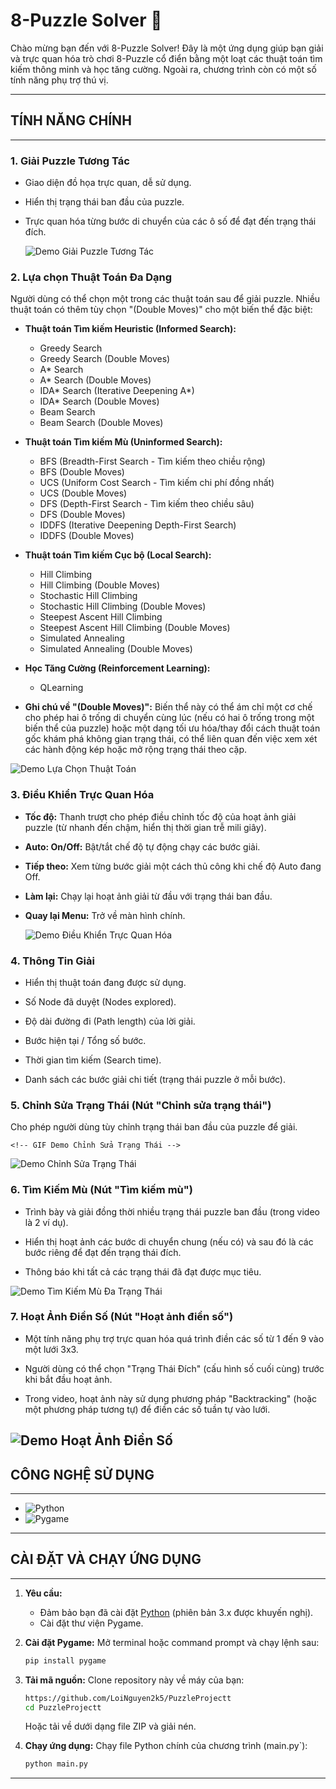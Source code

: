 # 8-Puzzle Solver 🧩

Chào mừng bạn đến với 8-Puzzle Solver! Đây là một ứng dụng giúp bạn giải và trực quan hóa trò chơi 8-Puzzle cổ điển bằng một loạt các thuật toán tìm kiếm thông minh và học tăng cường. Ngoài ra, chương trình còn có một số tính năng phụ trợ thú vị.


-----------------------------------
## TÍNH NĂNG CHÍNH
-----------------------------------

### 1. Giải Puzzle Tương Tác
*   Giao diện đồ họa trực quan, dễ sử dụng.
*   Hiển thị trạng thái ban đầu của puzzle.
*   Trực quan hóa từng bước di chuyển của các ô số để đạt đến trạng thái đích.

    <!-- GIF Demo Giải Puzzle Tương Tác -->
    ![Demo Giải Puzzle Tương Tác](assets/gifs/GiaiThuatToan.gif)

### 2. Lựa chọn Thuật Toán Đa Dạng
Người dùng có thể chọn một trong các thuật toán sau để giải puzzle. Nhiều thuật toán có thêm tùy chọn "(Double Moves)" cho một biến thể đặc biệt:

*   **Thuật toán Tìm kiếm Heuristic (Informed Search):**
    *   Greedy Search
    *   Greedy Search (Double Moves)
    *   A* Search
    *   A* Search (Double Moves)
    *   IDA* Search (Iterative Deepening A*)
    *   IDA* Search (Double Moves)
    *   Beam Search
    *   Beam Search (Double Moves)
*   **Thuật toán Tìm kiếm Mù (Uninformed Search):**
    *   BFS (Breadth-First Search - Tìm kiếm theo chiều rộng)
    *   BFS (Double Moves)
    *   UCS (Uniform Cost Search - Tìm kiếm chi phí đồng nhất)
    *   UCS (Double Moves)
    *   DFS (Depth-First Search - Tìm kiếm theo chiều sâu)
    *   DFS (Double Moves)
    *   IDDFS (Iterative Deepening Depth-First Search)
    *   IDDFS (Double Moves)
*   **Thuật toán Tìm kiếm Cục bộ (Local Search):**
    *   Hill Climbing
    *   Hill Climbing (Double Moves)
    *   Stochastic Hill Climbing
    *   Stochastic Hill Climbing (Double Moves)
    *   Steepest Ascent Hill Climbing
    *   Steepest Ascent Hill Climbing (Double Moves)
    *   Simulated Annealing
    *   Simulated Annealing (Double Moves)
*   **Học Tăng Cường (Reinforcement Learning):**
    *   QLearning

*   **Ghi chú về "(Double Moves)":** Biến thể này có thể ám chỉ một cơ chế cho phép hai ô trống di chuyển cùng lúc (nếu có hai ô trống trong một biến thể của puzzle) hoặc một dạng tối ưu hóa/thay đổi cách thuật toán gốc khám phá không gian trạng thái, có thể liên quan đến việc xem xét các hành động kép hoặc mở rộng trạng thái theo cặp.

    <!-- GIF Demo Lựa Chọn Thuật Toán (Nếu có) -->
   ![Demo Lựa Chọn Thuật Toán](assets/gifs/DemoChonThuatToan.gif)

### 3. Điều Khiển Trực Quan Hóa
*   **Tốc độ:** Thanh trượt cho phép điều chỉnh tốc độ của hoạt ảnh giải puzzle (từ nhanh đến chậm, hiển thị thời gian trễ mili giây).
*   **Auto: On/Off:** Bật/tắt chế độ tự động chạy các bước giải.
*   **Tiếp theo:** Xem từng bước giải một cách thủ công khi chế độ Auto đang Off.
*   **Làm lại:** Chạy lại hoạt ảnh giải từ đầu với trạng thái ban đầu.
*   **Quay lại Menu:** Trở về màn hình chính.

    <!-- GIF Demo Điều Khiển Trực Quan Hóa -->
    ![Demo Điều Khiển Trực Quan Hóa](assets/gifs/DieuKhienTrucQuanHoa.gif)

### 4. Thông Tin Giải
*   Hiển thị thuật toán đang được sử dụng.
*   Số Node đã duyệt (Nodes explored).
*   Độ dài đường đi (Path length) của lời giải.
*   Bước hiện tại / Tổng số bước.
*   Thời gian tìm kiếm (Search time).
*   Danh sách các bước giải chi tiết (trạng thái puzzle ở mỗi bước).

    <!-- GIF Demo Thông Tin Giải (Nếu có) -->
   

### 5. Chỉnh Sửa Trạng Thái (Nút "Chỉnh sửa trạng thái")
Cho phép người dùng tùy chỉnh trạng thái ban đầu của puzzle để giải.

    <!-- GIF Demo Chỉnh Sửa Trạng Thái -->
  ![Demo Chỉnh Sửa Trạng Thái](assets/gifs/ChinhSuaTrangThai.gif)

### 6. Tìm Kiếm Mù (Nút "Tìm kiếm mù")
*   Trình bày và giải đồng thời nhiều trạng thái puzzle ban đầu (trong video là 2 ví dụ).
*   Hiển thị hoạt ảnh các bước di chuyển chung (nếu có) và sau đó là các bước riêng để đạt đến trạng thái đích.
*   Thông báo khi tất cả các trạng thái đã đạt được mục tiêu.

    <!-- GIF Demo Tìm Kiếm Mù Đa Trạng Thái -->
   ![Demo Tìm Kiếm Mù Đa Trạng Thái](assets/gifs/BlindSearch.gif)
### 7. Hoạt Ảnh Điền Số (Nút "Hoạt ảnh điền số")
*   Một tính năng phụ trợ trực quan hóa quá trình điền các số từ 1 đến 9 vào một lưới 3x3.
*   Người dùng có thể chọn "Trạng Thái Đích" (cấu hình số cuối cùng) trước khi bắt đầu hoạt ảnh.
*   Trong video, hoạt ảnh này sử dụng phương pháp "Backtracking" (hoặc một phương pháp tương tự) để điền các số tuần tự vào lưới.

    <!-- GIF Demo Hoạt Ảnh Điền Số -->
   ![Demo Hoạt Ảnh Điền Số](assets/gifs/BackTracking.gif)
-----------------------------------
## CÔNG NGHỆ SỬ DỤNG
-----------------------------------
*   ![Python](https://img.shields.io/badge/Python-3776AB?style=for-the-badge&logo=python&logoColor=white)
*   ![Pygame](https://img.shields.io/badge/PyGame-005500?style=for-the-badge&logo=pygame&logoColor=white) 

-----------------------------------
## CÀI ĐẶT VÀ CHẠY ỨNG DỤNG
-----------------------------------
1.  **Yêu cầu:**
    *   Đảm bảo bạn đã cài đặt [Python](https://www.python.org/downloads/) (phiên bản 3.x được khuyến nghị).
    *   Cài đặt thư viện Pygame.

2.  **Cài đặt Pygame:**
    Mở terminal hoặc command prompt và chạy lệnh sau:
    ```bash
    pip install pygame
    ```

3.  **Tải mã nguồn:**
    Clone repository này về máy của bạn:
    ```bash
    https://github.com/LoiNguyen2k5/PuzzleProjectt
    cd PuzzleProjectt
    ```
    Hoặc tải về dưới dạng file ZIP và giải nén.

4.  **Chạy ứng dụng:**
    Chạy file Python chính của chương trình (main.py`):
    ```bash
    python main.py
    ```
   

-----------------------------------
